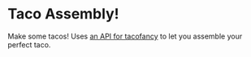 # Taco Assembly!

Make some tacos! Uses [an API for tacofancy](https://github.com/evz/tacofancy-api) to let you assemble your perfect taco.